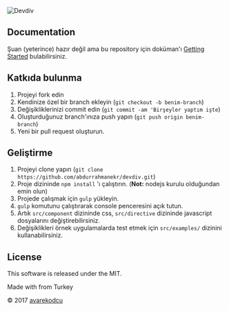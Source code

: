 ![Devdiv](https://cloud.githubusercontent.com/assets/15075759/24307099/8406f218-10cb-11e7-9990-f9f186db51b5.png)

## Documentation
Şuan (yeterince) hazır değil ama bu repository için doküman'ı [Getting Started](https://abdurrahmanekr.github.io/devdiv/getting-started/) bulabilirsiniz.

## Katkıda bulunma

1. Projeyi fork edin
2. Kendinize özel bir branch ekleyin (`git checkout -b benim-branch`)
3. Değişikliklerinizi commit edin (`git commit -am 'Birşeyler yaptım işte`)
4. Oluşturduğunuz branch'ınıza push yapın (`git push origin benim-branch`)
5. Yeni bir pull request oluşturun.

## Geliştirme

1. Projeyi clone yapın (`git clone https://github.com/abdurrahmanekr/devdiv.git`)
2. Proje dizininde `npm install` 'ı çalıştırın. (__Not:__ nodejs kurulu olduğundan emin olun)
3. Projede çalışmak için `gulp` yükleyin.
4. `gulp` komutunu çalıştırarak console penceresini açık tutun.
5. Artık `src/component` dizininde css, `src/directive` dizininde javascript dosyalarını değiştirebilirsiniz.
6. Değişiklikleri örnek uygulamalarda test etmek için `src/examples/` dizinini kullanabilirsiniz.

## License

This software is released under the MIT.

Made with from Turkey

© 2017 [avarekodcu](http://www.avarekodcu.com)
